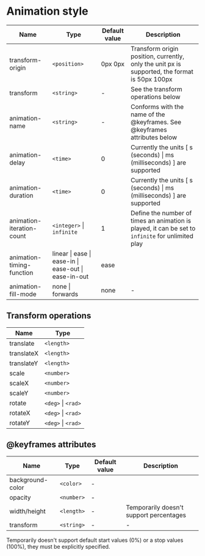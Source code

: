 # Animation style

| Name                      | Type                                     | Default value | Description                              |
| ------------------------- | ---------------------------------------- | ------------- | ---------------------------------------- |
| transform-origin          | `<position>`                             | 0px 0px       | Transform origin position, currently, only the unit px is supported, the format is 50px 100px |
| transform                 | `<string>`                               | -             | See the transform operations below       |
| animation-name            | `<string>`                               | -             | Conforms with the name of the @keyframes. See @keyframes attributes below |
| animation-delay           | `<time>`                                 | 0             | Currently the units [ s (seconds) &#124; ms (milliseconds) ] are supported |
| animation-duration        | `<time>`                                 | 0             | Currently the units [ s (seconds) &#124; ms (milliseconds) ] are supported |
| animation-iteration-count | `<integer>` &#124; `infinite`                    | 1             | Define the number of times an animation is played, it can be set to `infinite` for unlimited play |
| animation-timing-function | linear &#124; ease &#124; ease-in &#124; ease-out &#124; ease-in-out | ease        |                                          |
| animation-fill-mode       | none &#124; forwards                         | none          | -                                          |

## Transform operations

| Name       | Type            |
| ---------- | --------------- |
| translate  | `<length>`      |
| translateX | `<length>`      |
| translateY | `<length>`      |
| scale      | `<number>`      |
| scaleX     | `<number>`      |
| scaleY     | `<number>`      |
| rotate     | `<deg>` &#124; `<rad>` |
| rotateX    | `<deg>` &#124; `<rad>` |
| rotateY    | `<deg>` &#124; `<rad>` |

## @keyframes attributes

| Name             | Type       | Default value | Description                             |
| ---------------- | ---------- | ------------- | --------------------------------------- |
| background-color | `<color>`  | -             |                                         |
| opacity          | `<number>` | -             |                                         |
| width/height     | `<length>` | -             | Temporarily doesn't support percentages |
| transform        | `<string>` | -             | -                                       |

Temporarily doesn't support default start values (0%) or a stop values (100%), they must be explicitly specified.
